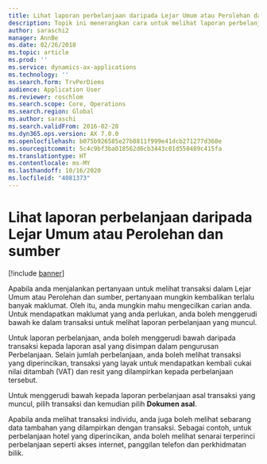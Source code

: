 ```yaml
---
title: Lihat laporan perbelanjaan daripada Lejar Umum atau Perolehan dan sumber
description: Topik ini menerangkan cara untuk melihat laporan perbelanjaan asal bagi transaksi yang muncul.
author: saraschi2
manager: AnnBe
ms.date: 02/26/2018
ms.topic: article
ms.prod: ''
ms.service: dynamics-ax-applications
ms.technology: ''
ms.search.form: TrvPerDiems
audience: Application User
ms.reviewer: roschlom
ms.search.scope: Core, Operations
ms.search.region: Global
ms.author: saraschi
ms.search.validFrom: 2016-02-28
ms.dyn365.ops.version: AX 7.0.0
ms.openlocfilehash: b075b926585e27b8811f999e41dcb271277d360e
ms.sourcegitcommit: 5c4c9bf3ba018562d6cb3443c01d550489c415fa
ms.translationtype: HT
ms.contentlocale: ms-MY
ms.lasthandoff: 10/16/2020
ms.locfileid: "4081373"
---
```

# <a name="view-an-expense-report-from-general-ledger-or-procurement-and-sourcing"></a>Lihat laporan perbelanjaan daripada Lejar Umum atau Perolehan dan sumber

[!include [banner](../includes/banner.md)]

Apabila anda menjalankan pertanyaan untuk melihat transaksi dalam Lejar Umum atau Perolehan dan sumber, pertanyaan mungkin kembalikan terlalu banyak maklumat. Oleh itu, anda mungkin mahu mengecilkan carian anda. Untuk mendapatkan maklumat yang anda perlukan, anda boleh menggerudi bawah ke dalam transaksi untuk melihat laporan perbelanjaan yang muncul.

Untuk laporan perbelanjaan, anda boleh menggerudi bawah daripada transaksi kepada laporan asal yang disimpan dalam pengurusan Perbelanjaan. Selain jumlah perbelanjaan, anda boleh melihat transaksi yang diperincikan, transaksi yang layak untuk mendapatkan kembali cukai nilai ditambah (VAT) dan resit yang dilampirkan kepada perbelanjaan tersebut.

Untuk menggerudi bawah kepada laporan perbelanjaan asal transaksi yang muncul, pilih transaksi dan kemudian pilih **Dokumen asal**.

Apabila anda melihat transaksi individu, anda juga boleh melihat sebarang data tambahan yang dilampirkan dengan transaksi. Sebagai contoh, untuk perbelanjaan hotel yang diperincikan, anda boleh melihat senarai terperinci perbelanjaan seperti akses internet, panggilan telefon dan perkhidmatan bilik.
